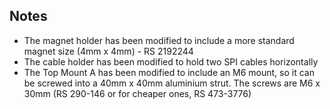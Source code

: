 ## Notes

- The magnet holder has been modified to include a more standard magnet size (4mm x 4mm) - RS 2192244
- The cable holder has been modified to hold two SPI cables horizontally
- The Top Mount A has been modified to include an M6 mount, so it can be screwed into a 40mm x 40mm aluminium strut. The screws are M6 x 30mm (RS 290-146 or for cheaper ones, RS 473-3776)
